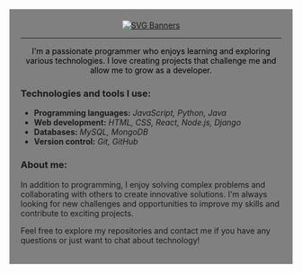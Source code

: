 <div style="background-color: grey; padding: 20px;">
  <div align="center">
    <a href="https://github.com/Akshay090/svg-banners">
      <img src="https://svg-banners.vercel.app/api?type=luminance&text1=Hi,%20I'm%20Cristian%20Mir%20&width=700&height=100" alt="SVG Banners">
    </a>
  </div>

  ---

  <div style="color: black; text-align: center;">I'm a passionate programmer who enjoys learning and exploring various technologies. I love creating projects that challenge me and allow me to grow as a developer.</div>

  ### Technologies and tools I use:

  - **Programming languages:** *JavaScript, Python, Java*
  - **Web development:** *HTML, CSS, React, Node.js, Django*
  - **Databases:** *MySQL, MongoDB*
  - **Version control:** *Git, GitHub*

  ### About me:

  In addition to programming, I enjoy solving complex problems and collaborating with others to create innovative solutions. I'm always looking for new challenges and opportunities to improve my skills and contribute to exciting projects.

  Feel free to explore my repositories and contact me if you have any questions or just want to chat about technology!

</div>
